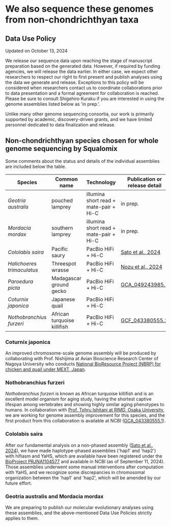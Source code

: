 # We also sequence these genomes from non-chondrichthyan taxa

## Data Use Policy

Updated on October 13, 2024

We release our sequence data upon reaching the stage of manuscript preparation based on the generated data. However, if required by funding agencies, we will release the data earlier. In either case, we expect other researchers to respect our right to first present and publish analyses using the data we generate and release. Exceptions to this policy will be considered when researchers contact us to coordinate collaborations prior to data presentation and a formal agreement for collaboration is reached. Please be sure to consult Shigehiro Kuraku if you are interested in using the genome assemblies listed below as 'in prep.'.

Unlike many other genome sequencing consortia, our work is primarily supported by academic, discovery-driven grants, and we have limited personnel dedicated to data finalization and release.


## Non-chondrichthyan species chosen for whole genome sequencing by Squalomix

Some comments about the status and details of the individual assemblies are included below the table.

| Species |Common name|Technology|Publication or release detail|
|----|----|----|----|
| *Geotria australis* | pouched lamprey | illumina short read + mate-pair + Hi-C | in prep. |
| *Mordacia mordax* | southern lamprey | illumina short read + mate-pair + Hi-C | in prep. |
| *Cololabis saira* | Pacific saury | PacBio HiFi + Hi-C | [Sato et al., 2024](https://academic.oup.com/dnaresearch/article/31/2/dsae004/7623430) |
| *Halichoeres trimaculatus*| Threespot wrasse| PacBio HiFi + Hi-C | [Nozu et al., 2024](https://onlinelibrary.wiley.com/doi/10.1111/gtc.13166)|
| *Paroedura picta* | Madagascar ground gecko | PacBio HiFi + Hi-C | [GCA_049243985.1](https://www.ncbi.nlm.nih.gov/datasets/genome/GCA_049243985.1/)|
| *Coturnix japonica* | Japanese quail | PacBio HiFi + Hi-C ||
| *Nothobranchius furzeri* | African turquoise killifish | PacBio HiFi + Hi-C |[GCF_043380555.1](https://www.ncbi.nlm.nih.gov/datasets/genome/GCF_043380555.1/)|

### Coturnix japonica

An improved chromosome-scale genome assembly will be produced by collaborating with Prof. Nishijima at Avian Bioscience Research Center of Nagoya University who conducts [National BioResource Project (NBRP) for chicken and quail under MEXT, Japan](https://www.agr.nagoya-u.ac.jp/~nbrp/en/organiztion/index.html).

### Nothobranchius furzeri

*Nothobranchius furzeri* is known as African turquoise killifish and is an excellent model organism for aging study, having the shortest captive lifespan among vertebrates and showing highly similar aging phenotypes to humans. In collaboration with [Prof. Tohru Ishitani at RIMD, Osaka University](http://www.biken.osaka-u.ac.jp/en/laboratories/detail/52), we are working for genome assembly improvement for this species, and the first product from this collaboration is available at NCBI ([GCA_043380555.1](https://www.ncbi.nlm.nih.gov/datasets/genome/GCA_043380555.1/)). 

### Cololabis saira

After our fundamental analysis on a non-phased assembly ([Sato et al., 2024](https://academic.oup.com/dnaresearch/article/31/2/dsae004/7623430)), we have made haplotype-phased assemblies ('hap1' and 'hap2') with hifiasm and YaHS, which are available have been registered under the [BioProject PRJNA1104577](https://www.ncbi.nlm.nih.gov/bioproject/1104577) and available in NCBI (as of September 11, 2024). Those assemblies underwent some manual interventions after computation with YaHS, and we recognize some discrepancies in chromosomal organization between the 'hap1' and 'hap2', which will be amended by our future effort.

### Geotria australis and Mordacia mordax

We are preparing to publish our molecular evolutionary analyses using these assemblies, and the above-mentioned Data Use Policies strictly applies to them.
